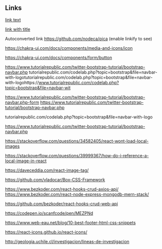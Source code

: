 ## Links

[link text](http://dev.nodeca.com)

[link with title](http://nodeca.github.io/pica/demo/ "title text!")

Autoconverted link https://github.com/nodeca/pica (enable linkify to see)

https://chakra-ui.com/docs/components/media-and-icons/icon

https://chakra-ui.com/docs/components/form/button

https://www.tutorialrepublic.com/twitter-bootstrap-tutorial/bootstrap-navbar.php
tutorialrepublic.com/codelab.php?topic=bootstrap&file=navbar-with-logotutorialrepublic.com/codelab.php?topic=bootstrap&file=navbar-with-logohttps://www.tutorialrepublic.com/codelab.php?topic=bootstrap&file=navbar-wit

https://www.tutorialrepublic.com/twitter-bootstrap-tutorial/bootstrap-navbar.php-form
https://www.tutorialrepublic.com/twitter-bootstrap-tutorial/bootstrap-navbar.php

tutorialrepublic.com/codelab.php?topic=bootstrap&file=navbar-with-logo

https://www.tutorialrepublic.com/twitter-bootstrap-tutorial/bootstrap-navbar.php

https://stackoverflow.com/questions/34582405/react-wont-load-local-images

https://stackoverflow.com/questions/39999367/how-do-i-reference-a-local-image-in-react

https://daveceddia.com/react-image-tag/

https://github.com/vladocar/Box-CSS-Framework

https://www.bezkoder.com/react-hooks-crud-axios-api/
https://www.bezkoder.com/react-node-express-mongodb-mern-stack/

https://github.com/bezkoder/react-hooks-crud-web-api

https://codepen.io/scanfcode/pen/MEZPNd

https://www.web-eau.net/blog/10-best-footer-html-css-snippets

https://react-icons.github.io/react-icons/

http://geologia.uchile.cl/investigacion/lineas-de-investigacion
